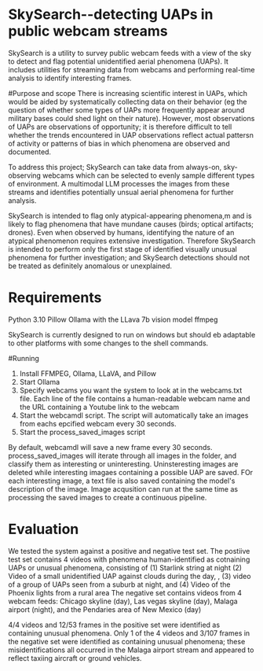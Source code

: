 # SkySearch--detecting UAPs in public webcam streams
 SkySearch is a utility to survey public webcam feeds with a view of the sky to detect and flag potential unidentified aerial phenomena (UAPs). It includes utilities for streaming data from webcams and performing real-time analysis to identify interesting frames.
 
 #Purpose and scope
 There is increasing scientific interest in UAPs, which would be aided by systematically collecting data on their behavior (eg the question of whether some types of UAPs more frequently appear around military bases could shed light on their nature). However, most observations of UAPs are observations of opportunity; it is therefore difficult to tell whether the trends encountered in UAP observations reflect actual pattersn of activity or patterns of bias in which phenomena are observed and documented.
 
 To address this project; SkySearch can take data from always-on, sky-observing webcams which can be selected to evenly sample different types of environment. A multimodal LLM processes the images from these streams and identifies potentially unsual aerial phenomena for further analysis.
 
 SkySearch is intended to flag only atypical-appearing phenomena,m and is likely to flag phenomena that have mundane causes (birds; optical artifacts; drones). Even when observed by humans, identifying the nature of an atypical  phenomenon requires extensive investigation. Therefore SkySearch is intended to perform only the first stage of identified visually unusual phenomena for further investigation; and SkySearch detections should not be treated as definitely anomalous or unexplained.
 
 
 # Requirements
 Python 3.10
	Pillow
 Ollama with the LLava 7b vision model 
 ffmpeg
 
 SkySearch is currently designed to run on windows but should eb adaptable to other platforms with some changes to the shell commands.
 
 
 #Running
 1. Install FFMPEG, Ollama, LLaVA, and Pillow
 2. Start Ollama
 3. Specify webcams you want the system to look at in the webcams.txt file. Each line of the file contains a human-readable webcam name and the URL containing a Youtube link to the webcam
 4. Start the webcamdl script. The script will automatically take an images from eachs epcified webcam every 30 seconds.
 5. Start the process_saved_images script 
 
 By default, webcamdl will save a new frame every 30 seconds. process_saved_images will iterate through all images in the folder, and classify them as interesting or uninteresting. Uninsteresting images are deleted while interesting imagaes containing a possible UAP are saved. FOr each interesting image, a text file is also saved containing the model's description of the image. Image acqusition can run at the same time as processing the saved images to create a continuous pipeline.
 
 
 # Evaluation
 We tested the system against a positive and negative test set. The postiive test set contains 4 videos with phenomena human-identified as cotnaining UAPs or unusual phenomena, consisting of (1) Starlink string at night (2) Video of a small unidentified UAP against clouds during the day, , (3) video of a group of UAPs seen from a suburb at night, and (4) Video of the Phoenix lights from a rural area
 The negative set contains videos from 4 webcam feeds: Chicago skyline (day), Las vegas skyline (day), Malaga airport (night), and the Pendaries area of New Mexico (day)
 
 4/4 videos and 12/53 frames in the positive set were identified as containing unusual phenomena. Only 1 of the 4 videos and 3/107 frames in the negative set were identified as containing unusual phenomena; these misidentifications all occurred in the Malaga airport stream and appeared to reflect taxiing aircraft or ground vehicles.
 
 
 
